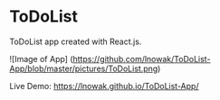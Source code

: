 # ToDoList

ToDoList app created with React.js.

![Image of App] (https://github.com/lnowak/ToDoList-App/blob/master/pictures/ToDoList.png)


Live Demo: https://lnowak.github.io/ToDoList-App/
